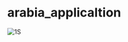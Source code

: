 # arabia_applicaltion
![1S](https://github.com/user-attachments/assets/4ee0ca11-b3cb-4530-9074-bc3c9af35161)


